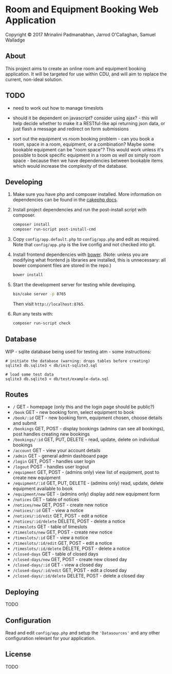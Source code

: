 # Room and Equipment Booking Web Application

Copyright © 2017 Mrinalini Padmanabhan, Jarrod O'Callaghan, Samuel Walladge


## About

This project aims to create an online room and equipment booking application. It will be targeted for use within CDU,
and will aim to replace the current, non-ideal solution.

## TODO

- need to work out how to manage timeslots
- should it be dependent on javascript? consider using ajax? - this will help
  decide whether to make it a RESTful-like api returning json data, or just flash a
  message and redirect on form submissions

- sort out the equipment vs room booking problem - can you book a room, space
  in a room, equipment, or a combination? Maybe some bookable equipment can
  be "room space"? This would work unless it's possible to book specific
  equipment in a room _as well as_ simply room space - because then we have
  dependencies between bookable items which would increase the complexity of
  the database.


## Developing

1. Make sure you have php and composer installed. More information on dependencies can be found in the [cakephp docs][1].

2. Install project dependencies and run the post-install script with composer.

   ```bash
   composer install
   composer run-script post-install-cmd
   ```

3. Copy `config/app.default.php` to `config/app.php` and edit as required. Note that `config/app.php` is the live config
   and not checked into git.

4. Install frontend dependencies with [bower](https://bower.io/#install-bower). (Note: unless you are modifying what frontend js libraries are installed, this is unnecessary: all bower component files are stored in the repo.)

   ```bash
   bower install
   ```

5. Start the development server for testing while developing.

   ```bash
   bin/cake server -p 8765
   ```

   Then visit `http://localhost:8765`.

6. Run any tests with:

   ```bash
   composer run-script check
   ```

## Database

WIP - sqlite database being used for testing atm - some instructions:

```
# initiate the database (warning: drops tables before creating)
sqlite3 db.sqlite3 < db/init-sqlite3.sql

# load some test data
sqlite3 db.sqlite3 < db/test/example-data.sql
```


## Routes

- `/` GET - homepage (only this and the login page should be public?)
- `/book` GET - new booking form, select equipment to book
- `/book/:id` GET - new booking form, equipment chosen, choose details and submit
- `/bookings` GET, POST - display bookings (admins can see all bookings),
  post handles creating new bookings
- `/bookings/:id` GET, PUT, DELETE - read, update, delete on individual
  bookings
- `/account` GET - view your account details
- `/admin` GET - general admin dashboard page
- `/login` GET, POST - handles user login
- `/logout` POST - handles user logout
- `/equipment` GET, POST - (admins only) view list of equipment, post to create
  new equipment
- `/equipment/:id` GET, PUT, DELETE - (admins only) read, update, delete
  equipment available to book
- `/equipment/new` GET - (admins only) display add new equipment form
- `/notices` GET - table of notices
- `/notices/new` GET, POST - create new notice
- `/notices/:id` GET - view a notice
- `/notices/:id/edit` GET, POST - edit a notice
- `/notices/:id/delete` DELETE, POST - delete a notice
- `/timeslots` GET - table of timeslots
- `/timeslots/new` GET, POST - create new notice
- `/timeslots/:id` GET - view a notice
- `/timeslots/:id/edit` GET, POST - edit a notice
- `/timeslots/:id/delete` DELETE, POST - delete a notice
- `/closed-days` GET - table of closed days
- `/closed-days/new` GET, POST - create new closed day
- `/closed-days/:id` GET - view a closed day
- `/closed-days/:id/edit` GET, POST - edit a closed day
- `/closed-days/:id/delete` DELETE, POST - delete a closed day


## Deploying

TODO


## Configuration

Read and edit `config/app.php` and setup the `'Datasources'` and any other
configuration relevant for your application.


## License

TODO

[1]: https://book.cakephp.org/3.0/en/installation.html
